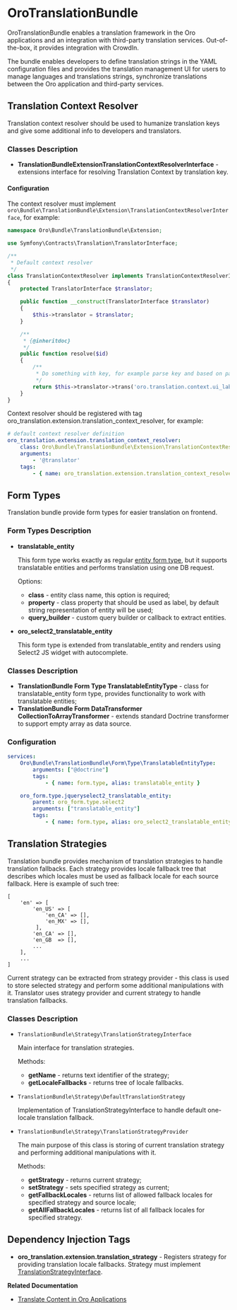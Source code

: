 <a id="bundle-docs-platform-translation-bundle"></a>

# OroTranslationBundle

OroTranslationBundle enables a translation framework in the Oro applications and an integration with third-party translation services. Out-of-the-box, it provides integration with CrowdIn.

The bundle enables developers to define translation strings in the YAML configuration files and provides the translation management UI for users to manage languages and translations strings, synchronize translations between the Oro application and third-party services.

## Translation Context Resolver

Translation context resolver should be used to humanize translation keys and give some additional info to developers and translators.

### Classes Description

* **TranslationBundleExtensionTranslationContextResolverInterface** - extensions interface for resolving Translation Context by translation key.

#### Configuration

The context resolver must implement `oro\Bundle\TranslationBundle\Extension\TranslationContextResolverInterface`, for example:

```php
namespace Oro\Bundle\TranslationBundle\Extension;

use Symfony\Contracts\Translation\TranslatorInterface;

/**
 * Default context resolver
 */
class TranslationContextResolver implements TranslationContextResolverInterface
{
    protected TranslatorInterface $translator;

    public function __construct(TranslatorInterface $translator)
    {
        $this->translator = $translator;
    }

    /**
     * {@inheritdoc}
     */
    public function resolve($id)
    {
        /**
         * Do something with key, for example parse key and based on parsed data prepare context string
         */
        return $this->translator->trans('oro.translation.context.ui_label');
    }
}
```

Context resolver should be registered with tag oro_translation.extension.translation_context_resolver, for example:

```yaml
# default context resolver definition
oro_translation.extension.translation_context_resolver:
    class: Oro\Bundle\TranslationBundle\Extension\TranslationContextResolver
    arguments:
        - '@translator'
    tags:
        - { name: oro_translation.extension.translation_context_resolver, priority: -100 }
```

## Form Types

Translation bundle provide form types for easier translation on frontend.

### Form Types Description

* **translatable_entity**

  This form type works exactly as regular <a href="http://symfony.com/doc/current/reference/forms/types/entity.html" target="_blank">entity form type</a>, but it supports translatable entities and performs translation using one DB request.

  Options:
  * **class** - entity class name, this option is required;
  * **property** - class property that should be used as label, by default string representation of entity will be used;
  * **query_builder** - custom query builder or callback to extract entities.
* **oro_select2_translatable_entity**

  This form type is extended from translatable_entity and renders using Select2 JS widget with autocomplete.

### Classes Description

* **TranslationBundle Form Type TranslatableEntityType** - class for translatable_entity form type, provides functionality to work with translatable entities;
* **TranslationBundle Form DataTransformer CollectionToArrayTransformer** - extends standard Doctrine transformer to support empty array as data source.

### Configuration

```yaml
services:
    Oro\Bundle\TranslationBundle\Form\Type\TranslatableEntityType:
        arguments: ["@doctrine"]
        tags:
            - { name: form.type, alias: translatable_entity }

    oro_form.type.jqueryselect2_translatable_entity:
        parent: oro_form.type.select2
        arguments: ["translatable_entity"]
        tags:
            - { name: form.type, alias: oro_select2_translatable_entity }
```

## Translation Strategies

Translation bundle provides mechanism of translation strategies to handle translation fallbacks.
Each strategy provides locale fallback tree that describes which locales must be used as fallback locale
for each source fallback. Here is example of such tree:

```twig
[
    'en' => [
        'en_US' => [
            'en_CA' => [],
            'en_MX' => [],
         ],
        'en_CA' => [],
        'en_GB  => [],
        ...
    ],
    ...
]
```

Current strategy can be extracted from strategy provider - this class is used to store selected strategy and
perform some additional manipulations with it. Translator uses strategy provider and current strategy to handle
translation fallbacks.

### Classes Description

* `TranslationBundle\Strategy\TranslationStrategyInterface`

  Main interface for translation strategies.

  Methods:
  * **getName** - returns text identifier of the strategy;
  * **getLocaleFallbacks** - returns tree of locale fallbacks.
* `TranslationBundle\Strategy\DefaultTranslationStrategy`

  Implementation of TranslationStrategyInterface to handle default one-locale translation fallback.
* `TranslationBundle\Strategy\TranslationStrategyProvider`

  The main purpose of this class is storing of current translation strategy and performing additional manipulations with it.

  Methods:
  * **getStrategy** - returns current strategy;
  * **setStrategy** - sets specified strategy as current;
  * **getFallbackLocales** - returns list of allowed fallback locales for specified strategy and source locale;
  * **getAllFallbackLocales** - returns list of all fallback locales for specified strategy.

## Dependency Injection Tags

* **oro_translation.extension.translation_strategy** - Registers strategy for providing translation locale fallbacks. Strategy must implement <a href="https://github.com/oroinc/platform/blob/4.2/src/Oro/Bundle/TranslationBundle/Strategy/TranslationStrategyInterface.php" target="_blank">TranslationStrategyInterface</a>.

**Related Documentation**

* [Translate Content in Oro Applications](../../../backend/translations/translations.md#dev-translation)

<!-- Frontend -->
